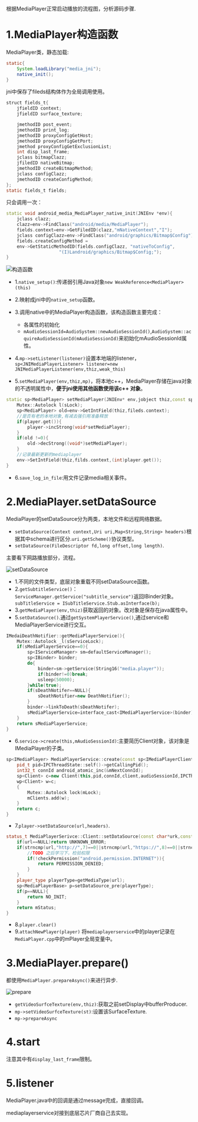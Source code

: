 根据MediaPlayer正常启动播放的流程图，分析源码步骤.

# 1.MediaPlayer构造函数

MediaPlayer类，静态加载:

```java
static{
	System.loadLibrary("media_jni");
	native_init();
}
```

jni中保存了fileds结构体作为全局调用使用。

```java
struct fields_t{
	jfieldID context;
	jfieldID surface_texture;

	jmethodID post_event;
	jmethodID print_log;
	jmethodID proxyConfigGetHost;
	jmethodID proxyConfigGetPort;
	jmethod proxyConfigGetExclusionList;
	int disp_last_frame;
	jclass bitmapClazz;
	jfiledID nativeBitmap;
	jmethodID createBitmapMethod;
	jclass configClazz;
	jmethodID createConfigMethod;
};
static fields_t fields;
```

只会调用一次：

```cpp
static void android_media_MediaPlayer_native_init(JNIEnv *env){
	jclass clazz;
	clazz=env->FindClass("android/media/MediaPlayer");
	fields.context=env->GetFiledID(clazz,"mNativeContext","I");
	jclass configClazz=env->FindClass("android/graphics/Bitmap$Config");
	fields.createConfigMethod =
    env->GetStaticMethodID(fields.configClazz, "nativeToConfig",
                    "(I)Landroid/graphics/Bitmap$Config;");
}
```
![构造函数](image/03-1.png)

* 1.`native_setup()`:传递弱引用Java对象`new WeakReference<MediaPlayer>(this)`
* 2.映射成jni中的`native_setup`函数。
* 3.调用native中的MediaPlayer构造函数，该构造函数主要完成：
	* 各属性的初始化
	* `mAudioSessionId=AudioSystem::newAudioSessionId()`,`AudioSystem::acquireAudioSessionId(mAudioSessionId)`来初始化mAudioSessionId属性。

* 4.`mp->setListener(listener)`设置本地端的listener，`sp<JNIMediaPlayerListener> listener=new JNIMediaPlayerListener(env,thiz,weak_this)`
* 5.`setMediaPlayer(env,thiz,mp)`，将本地c++，MediaPlayer存储在java对象的不透明属性中，**便于jni使用其他函数使用该c++ 对象**。

```cpp
static sp<MediaPlayer> setMediaPlayer(JNIEnv* env,jobject thiz,const sp<MediaPlayer> &player){
	Mutex::Autolock l(sLock);
	sp<MediaPlayer> old=env->GetIntField(thiz,fileds.context);
	//是否有老的本地对象,有减去强引用准备释放
	if(player.get()){
		player->incStrong(void*setMediaPlayer);
	}
	if(old !=0){
		old->decStrong((void*)setMediaPlayer);
	}
	//记录最新更新的mediaplayer
	env->SetIntField(thiz,filds.context,(int)player.get());
}
```

* 6.`save_log_in_file`:用文件记录media相关事件。

# 2.MediaPlayer.setDataSource

MediaPlayer的setDataSource分为两类，本地文件和远程网络数据。

* `setDataSource(Context context,Uri uri,Map<String,String> headers)`根据其中schema进行区分.`uri.getScheme()`协议类型。
* `setDataSource(FileDescriptor fd,long offset,long length)`.

主要看下网路播放部分，流程。

![setDataSource](image/03-02.png)

* 1.不同的文件类型，底层对象重载不同setDataSource函数。
* 2.`getSubtitleService()`：`ServiceManager.getService("subtitle_service")`返回IBinder对象。`subTitleService = ISubTitleService.Stub.asInterface(b);`
* 3.`getMediaPlayer(env,thiz)`获取返回的对象。改对象是保存在java属性中。
* 5.`setDataSource()`.通过`getSystemPlayerService()`,通过service和MediaPlayerService进行交互。

```cpp
IMedaiDeathNotifier::getMediaPlayerService(){
	Mutex::Autolock _l(sServiceLock);
	if(sMediaPlayerService==0){
		sp<IServiceManager> sm=defaultServiceManager();
		sp<IBinder> binder;
		do{	
			binder=sm->getService(String16("media.player"));
			if(binder!=0)break;
			usleep(50000);
		}while(true);
		if(sDeathNotifer==NULL){
			sDeathNotifier=new DeathNotifier();
		}
		binder->linkToDeath(sDeathNotifer);
		sMediaPlayerService=interface_cast<IMediaPlayerService>(binder);
	}
	return sMediaPlayerService;
}
```

* 6.`service->create(this,mAudioSessionId)`:主要简历Client对象，该对象是IMediaPlayer的子类。

```cpp
sp<IMediaPlayer> MediaPlayerService::create(const sp<IMediaPlayerClient>& client,int audioSessionId){
	pid_t pid=IPCThreadState::self()->getCallingPid();
	int32_t connId android_atomic_inc(&mNextConnId);
	sp<Client> c=new Client(this,pid,connId,client,audioSessionId,IPCThreadState::self()->getCallingUid());
	wp<Client> w=c;
	{
		Mutex::Autolock lock(mLock);
		mClients.add(w);
	}
	return c;
}
```

* 7.`player->setDataSource(url,headers)`.

```cpp
status_t MediaPlayerSerivce::Client::setDataSource(const char*urk,const KeyedVector<String8,String8>*headers){
	if(url==NULL)return UNKNOWN_ERROR;
	if(strncmp(url,"http://",7)==0||strncmp(url,"https://",8)==0||strncmp(url,"rtsp://",7)==0){
		//TODO 之后学习下，检验权限
		if(!checkPermission("android.permission.INTERNET")){
			return PERMISSION_DENIED;
		}
	}
	player_type playerType=getMediaType(url);
	sp<MediaPlayerBase> p=setDataSource_pre(playerType);
	if(p==NULL){
		return NO_INIT;
	}
	return mStatus;
}
```
* 8.`player.clear()`
* 9.`attachNewPlayer(player)`
将`mediaplayerservice`中的player记录在`MediaPlayer.cpp`中的mPlayer全局变量中。

# 3.MediaPlayer.prepare()
都使用`MediaPlayer.prepareAsync()`来进行异步.

![prepare](image/03-03.png)

* `getVideoSurfceTexture(env,thiz)`:获取之前setDisplay中bufferProducer.
* `mp->setVideoSurfceTexture(st)`:设置该SurfaceTexture.
* `mp->prepareAsync`

# 4.start
注意其中有`display_last_frame`限制。

# 5.listener

MediaPlayer.java中的回调是通过message完成，直接回调。

mediaplayerservice对接到底层芯片厂商自己去实现。